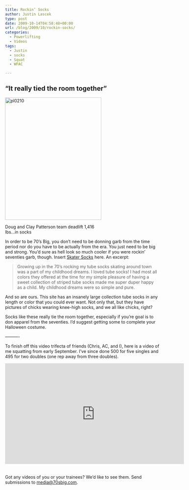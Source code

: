 ```yaml
---
title: Rockin’ Socks
author: Justin Lascek
type: post
date: 2009-10-14T04:58:48+00:00
url: /blog/2009/10/rockin-socks/
categories:
  - Powerlifting
  - Videos
tags:
  - Justin
  - socks
  - Squat
  - WFAC

---
```

## &#8220;It really tied the room together&#8221;

<div id="attachment_358" style="width: 324px" class="wp-caption aligncenter">
  <img aria-describedby="caption-attachment-358" data-attachment-id="358" data-permalink="/blog/2009/10/rockin-socks/pl0210/" data-orig-file="/2009/10/pl0210.jpg" data-orig-size="400,509" data-comments-opened="1" data-image-meta="{&quot;aperture&quot;:&quot;0&quot;,&quot;credit&quot;:&quot;&quot;,&quot;camera&quot;:&quot;&quot;,&quot;caption&quot;:&quot;&quot;,&quot;created_timestamp&quot;:&quot;0&quot;,&quot;copyright&quot;:&quot;&quot;,&quot;focal_length&quot;:&quot;0&quot;,&quot;iso&quot;:&quot;0&quot;,&quot;shutter_speed&quot;:&quot;0&quot;,&quot;title&quot;:&quot;&quot;}" data-image-title="pl0210" data-image-description="" data-medium-file="/2009/10/pl0210-314x400.jpg" data-large-file="/2009/10/pl0210.jpg" class="size-medium wp-image-358" title="pl0210" src="/2009/10/pl0210-314x400.jpg" alt="pl0210" width="314" height="400" srcset="/2009/10/pl0210-314x400.jpg 314w, /2009/10/pl0210.jpg 400w" sizes="(max-width: 314px) 100vw, 314px" />
  
  <p id="caption-attachment-358" class="wp-caption-text">
    Doug and Clay Patterson team deadlift 1,416 lbs...in socks
  </p>
</div>

<p style="text-align: left">
  In order to be 70&rsquo;s Big, you don&rsquo;t need to be donning garb from the time period nor do you have to be actually from the era. You just need to be big and strong. You&rsquo;d sure as hell look so much cooler if you were rockin&rsquo; seventies garb, though. Insert <a href="http://skatersocks.com/">Skater Socks</a> here. An excerpt:
</p>

> <p style="text-align: left">
>   Growing up in the 70&rsquo;s rocking my tube socks skating around town was a part of my childhood dreams. I loved tube socks! I had most all colors they offered at the time for my simple pleasure of having a sweet collection of striped tube socks made me super duper happy as a child. My childhood dreams were so simple and pure.
> </p>



<p style="text-align: left">
  And so are ours. This site has an insanely large collection tube socks in any length or color that you could ever want. Not only that, but they have pictures of chicks wearing knee-high socks, and we all like chicks, right?
</p>



<p style="text-align: left">
  <p style="text-align: left">
    Socks like these really tie the room together, especially if you&rsquo;re goal is to don apparel from the seventies. I&rsquo;d suggest getting some to complete your Halloween costume.
  </p>
  
  <p>
  </p>
  
  <p style="text-align: left">
    &#8212;&#8212;&#8212;-
  </p>
  
  <p>
  </p>
  
  <p style="text-align: left">
    To finish off this video trifecta of friends (Chris, AC, and I), here is a video of me squatting from early September. I&rsquo;ve since done 500 for five singles and 495 for two doubles (one rep away from three doubles).
  </p>
  
  <p>
    <span class="embed-youtube" style="text-align:center; display: block;"><iframe class='youtube-player' type='text/html' width='584' height='329' src='https://www.youtube.com/embed/PqDsGhLJdnM?version=3&#038;rel=0&#038;fs=1&#038;autohide=2&#038;showsearch=0&#038;showinfo=1&#038;iv_load_policy=1&#038;wmode=transparent' allowfullscreen='true' style='border:0;'></iframe></span><br /> <br /> Got any videos of you or your trainees? We&rsquo;d like to see them. Send submissions to <a href="mailto:media@70sbig.com">media@70sbig.com</a>.<br />
  </p>
